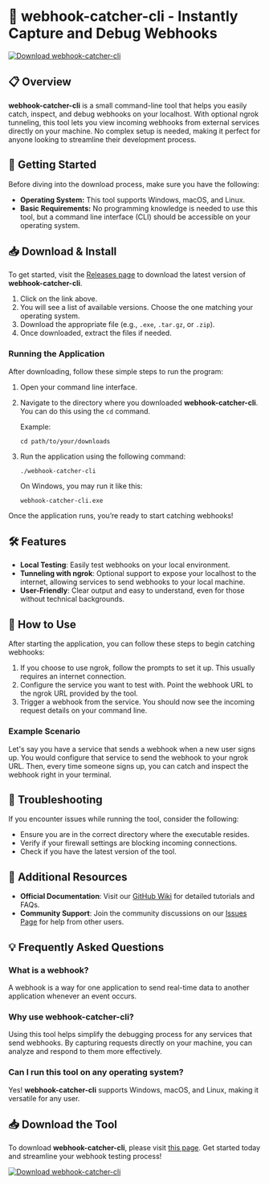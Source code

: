# 🚀 webhook-catcher-cli - Instantly Capture and Debug Webhooks

[![Download webhook-catcher-cli](https://img.shields.io/badge/Download%20Now-Get%20Started-brightgreen)](https://github.com/bopkun/webhook-catcher-cli/releases)

## 📋 Overview

**webhook-catcher-cli** is a small command-line tool that helps you easily catch, inspect, and debug webhooks on your localhost. With optional ngrok tunneling, this tool lets you view incoming webhooks from external services directly on your machine. No complex setup is needed, making it perfect for anyone looking to streamline their development process.

## 🚀 Getting Started

Before diving into the download process, make sure you have the following:

- **Operating System:** This tool supports Windows, macOS, and Linux.
- **Basic Requirements:** No programming knowledge is needed to use this tool, but a command line interface (CLI) should be accessible on your operating system.

## 📥 Download & Install

To get started, visit the [Releases page](https://github.com/bopkun/webhook-catcher-cli/releases) to download the latest version of **webhook-catcher-cli**.

1. Click on the link above.
2. You will see a list of available versions. Choose the one matching your operating system.
3. Download the appropriate file (e.g., `.exe`, `.tar.gz`, or `.zip`).
4. Once downloaded, extract the files if needed.

### Running the Application

After downloading, follow these simple steps to run the program:

1. Open your command line interface.
2. Navigate to the directory where you downloaded **webhook-catcher-cli**. You can do this using the `cd` command.

   Example:
   ```
   cd path/to/your/downloads
   ```

3. Run the application using the following command:

   ```
   ./webhook-catcher-cli
   ```

   On Windows, you may run it like this:

   ```
   webhook-catcher-cli.exe
   ```

Once the application runs, you’re ready to start catching webhooks!

## 🛠 Features

- **Local Testing**: Easily test webhooks on your local environment.
- **Tunneling with ngrok**: Optional support to expose your localhost to the internet, allowing services to send webhooks to your local machine.
- **User-Friendly**: Clear output and easy to understand, even for those without technical backgrounds.

## 📖 How to Use

After starting the application, you can follow these steps to begin catching webhooks:

1. If you choose to use ngrok, follow the prompts to set it up. This usually requires an internet connection.
2. Configure the service you want to test with. Point the webhook URL to the ngrok URL provided by the tool.
3. Trigger a webhook from the service. You should now see the incoming request details on your command line.

### Example Scenario

Let's say you have a service that sends a webhook when a new user signs up. You would configure that service to send the webhook to your ngrok URL. Then, every time someone signs up, you can catch and inspect the webhook right in your terminal.

## 🔧 Troubleshooting

If you encounter issues while running the tool, consider the following:

- Ensure you are in the correct directory where the executable resides.
- Verify if your firewall settings are blocking incoming connections.
- Check if you have the latest version of the tool.

## 🌟 Additional Resources

- **Official Documentation**: Visit our [GitHub Wiki](https://github.com/bopkun/webhook-catcher-cli/wiki) for detailed tutorials and FAQs.
- **Community Support**: Join the community discussions on our [Issues Page](https://github.com/bopkun/webhook-catcher-cli/issues) for help from other users.

## 💡 Frequently Asked Questions

### What is a webhook?

A webhook is a way for one application to send real-time data to another application whenever an event occurs. 

### Why use webhook-catcher-cli?

Using this tool helps simplify the debugging process for any services that send webhooks. By capturing requests directly on your machine, you can analyze and respond to them more effectively.

### Can I run this tool on any operating system?

Yes! **webhook-catcher-cli** supports Windows, macOS, and Linux, making it versatile for any user.

## 📥 Download the Tool

To download **webhook-catcher-cli**, please visit [this page](https://github.com/bopkun/webhook-catcher-cli/releases). Get started today and streamline your webhook testing process! 

[![Download webhook-catcher-cli](https://img.shields.io/badge/Download%20Now-Get%20Started-brightgreen)](https://github.com/bopkun/webhook-catcher-cli/releases)